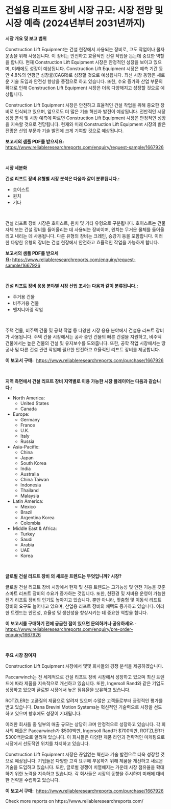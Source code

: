 <p><h1>건설용 리프트 장비 시장 규모: 시장 전망 및 시장 예측 (2024년부터 2031년까지)</h1></p><p><strong>시장 개요 및 보고 범위</strong></p>
<p><p>Construction Lift Equipment는 건설 현장에서 사용되는 장비로, 고도 작업이나 물자 운송을 위해 사용됩니다. 이 장비는 안전하고 효율적인 건설 작업을 돕는데 중요한 역할을 합니다. 현재 Construction Lift Equipment 시장은 안정적인 성장을 보이고 있으며, 미래에도 성장이 예상됩니다. Construction Lift Equipment 시장은 예측 기간 동안 4.8%의 연평균 성장률(CAGR)로 성장할 것으로 예상됩니다. 최신 시장 동향은 새로운 기술 도입과 안전성 향상을 중점으로 하고 있습니다. 또한, 수요 증가와 산업 부문의 확대로 인해 Construction Lift Equipment 시장은 더욱 다양해지고 성장할 것으로 예상됩니다.</p><p>Construction Lift Equipment 시장은 안전하고 효율적인 건설 작업을 위해 중요한 장비로 인식되고 있으며, 앞으로도 더 많은 기술 혁신과 발전이 예상됩니다. 전반적인 시장 성장 분석 및 시장 예측에 따르면 Construction Lift Equipment 시장은 안정적인 성장을 지속할 것으로 전망됩니다. 현재와 미래 Construction Lift Equipment 시장의 밝은 전망은 산업 부문과 기술 발전에 크게 기여할 것으로 예상됩니다.</p></p>
<p><strong>보고서의 샘플 PDF를 받으세요:</strong> <a href="https://www.reliableresearchreports.com/enquiry/request-sample/1667926">https://www.reliableresearchreports.com/enquiry/request-sample/1667926</a></p>
<p>&nbsp;</p>
<p><strong>시장 세분화</strong></p>
<p><strong>건설 리프트 장비 유형별 시장 분석은 다음과 같이 분류됩니다.:</strong></p>
<p><ul><li>호이스트</li><li>윈치</li><li>기타</li></ul></p>
<p>&nbsp;</p>
<p><p>건설 리프트 장비 시장은 호이스트, 윈치 및 기타 유형으로 구분됩니다. 호이스트는 건물 자체 또는 건설 장비를 들어올리는 데 사용되는 장비이며, 윈치는 무거운 물체를 들어올리고 내리는 데 사용됩니다. 다른 유형의 장비는 크레인, 승강기 등을 포함합니다. 이러한 다양한 유형의 장비는 건설 현장에서 안전하고 효율적인 작업을 가능하게 합니다.</p></p>
<p><strong>보고서의 샘플 PDF를 받으세요:</strong>&nbsp;<a href="https://www.reliableresearchreports.com/enquiry/request-sample/1667926">https://www.reliableresearchreports.com/enquiry/request-sample/1667926</a></p>
<p>&nbsp;</p>
<p><strong> 건설 리프트 장비 응용 분야별 시장 산업 조사는 다음과 같이 분류됩니다.:</strong></p>
<p><ul><li>주거용 건물</li><li>비주거용 건물</li><li>엔지니어링 작업</li></ul></p>
<p>&nbsp;</p>
<p><p>주택 건물, 비주택 건물 및 공학 작업 등 다양한 시장 응용 분야에서 건설용 리프트 장비가 사용됩니다. 주택 건물 시장에서는 공사 중인 건물의 빠른 건설을 지원하고, 비주택 건물에서는 높은 건물의 건설 및 유지보수를 도와줍니다. 또한, 공학 작업 시장에서는 땅 공사 및 다른 건설 관련 작업에 필요한 안전하고 효율적인 리프트 장비를 제공합니다.</p></p>
<p><strong>이 보고서 구매:</strong>&nbsp; <a href="https://www.reliableresearchreports.com/purchase/1667926">https://www.reliableresearchreports.com/purchase/1667926</a></p>
<p>&nbsp;</p>
<p><strong>지역 측면에서 건설 리프트 장비 지역별로 이용 가능한 시장 플레이어는 다음과 같습니다.:</strong></p>
<p><ul>
    <li>
        North America:
        <ul>
            <li>United States</li>
            <li>Canada</li>
        </ul>
    </li>
    <li>
        Europe:
        <ul>
            <li>Germany</li>
            <li>France</li>
            <li>U.K.</li>
            <li>Italy</li>
            <li>Russia</li>
        </ul>
    </li>
    <li>
        Asia-Pacific:
        <ul>
            <li>China</li>
            <li>Japan</li>
            <li>South Korea</li>
            <li>India</li>
            <li>Australia</li>
            <li>China Taiwan</li>
            <li>Indonesia</li>
            <li>Thailand</li>
            <li>Malaysia</li>
        </ul>
    </li>
    <li>
        Latin America:
        <ul>
            <li>Mexico</li>
            <li>Brazil</li>
            <li>Argentina Korea</li>
            <li>Colombia</li>
        </ul>
    </li>
    <li>
        Middle East & Africa:
        <ul>
            <li>Turkey</li>
            <li>Saudi</li>
            <li>Arabia</li>
            <li>UAE</li>
            <li>Korea</li>
        </ul>
    </li>
    </ul></p>
<p>&nbsp;</p>
<p><strong>글로벌 건설 리프트 장비 의 새로운 트렌드는 무엇입니까? 시장?</strong></p>
<p><p>글로벌 건설 리프트 장비 시장에서 현재 및 신흥 트렌드는 고기능성 및 안전 기능을 갖춘 스마트 리프트 장비의 수요가 증가하는 것입니다. 또한, 친환경 및 저비용 운영이 가능한 전기 리프트 장비의 인기도 높아지고 있습니다. 뿐만 아니라, 맞춤형 및 이동식 리프트 장비의 요구도 늘어나고 있으며, 산업용 리프트 장비의 채택도 증가하고 있습니다. 이러한 트렌드는 안전성, 효율성 및 생산성을 향상시키는 데 중요한 역할을 합니다.</p></p>
<p><strong>이 보고서를 구매하기 전에 궁금한 점이 있으면 문의하거나 공유하세요.</strong>- <a href="https://www.reliableresearchreports.com/enquiry/pre-order-enquiry/1667926">https://www.reliableresearchreports.com/enquiry/pre-order-enquiry/1667926</a></p>
<p>&nbsp;</p>
<p><strong>주요 시장 참여자</strong></p>
<p><p>Construction Lift Equipment 시장에서 몇몇 회사들의 경쟁 분석을 제공하겠습니다. </p><p>Paccarwinch는 전 세계적으로 건설 리프트 장비 시장에서 성장하고 있으며 최신 트렌드에 따라 제품을 지속적으로 개선하고 있습니다. 또한, Ingersoll Rand와 같은 기업도 성장하고 있으며 글로벌 시장에서 높은 점유율을 보유하고 있습니다. </p><p>ROTZLER는 고품질의 제품으로 알려져 있으며 수많은 고객들로부터 긍정적인 평가를 받고 있습니다. Dana Brevini Motion Systems는 혁신적인 기술력으로 시장을 선도하고 있으며 향후에도 성장이 기대됩니다. </p><p>이러한 회사들 중 일부의 매출 규모는 상당히 크며 안정적으로 성장하고 있습니다. 각 회사의 매출은 Paccarwinch가 $500백만, Ingersoll Rand가 $700백만, ROTZLER가 $300백만으로 알려져 있습니다. 이 회사들은 다양한 제품 라인과 전략적인 마케팅으로 시장에서 선도적인 위치를 차지하고 있습니다. </p><p>Construction Lift Equipment 시장은 끊임없는 혁신과 기술 발전으로 더욱 성장할 것으로 예상됩니다. 기업들은 다양한 고객 요구에 부응하기 위해 제품을 개선하고 새로운 기술을 도입하고 있습니다. 또한, 글로벌 경쟁이 치열해지는 가운데 시장 점유율을 확대하기 위한 노력을 지속하고 있습니다. 각 회사들은 시장의 동향을 주시하며 미래에 대비한 전략을 수립하고 있습니다.</p></p>
<p><strong>이 보고서 구매:</strong>&nbsp;&nbsp;<a href="https://www.reliableresearchreports.com/purchase/1667926">https://www.reliableresearchreports.com/purchase/1667926</a></p>
<p>Check more reports on https://www.reliableresearchreports.com/</p>
